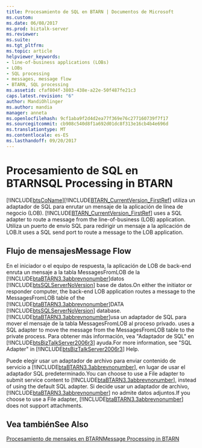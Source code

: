 ```yaml
---
title: Procesamiento de SQL en BTARN | Documentos de Microsoft
ms.custom: 
ms.date: 06/08/2017
ms.prod: biztalk-server
ms.reviewer: 
ms.suite: 
ms.tgt_pltfrm: 
ms.topic: article
helpviewer_keywords:
- line-of-business applications (LOBs)
- LOBs
- SQL processing
- messages, message flow
- BTARN, SQL processing
ms.assetid: cfaf804f-3803-438e-a22e-50f487fe21c3
caps.latest.revision: "6"
author: MandiOhlinger
ms.author: mandia
manager: anneta
ms.openlocfilehash: 9cf1aba9f2d4d2ea77f369e76c277160739f7f17
ms.sourcegitcommit: cb908c540d8f1a692d01dc8f313e16cb4b4e696d
ms.translationtype: MT
ms.contentlocale: es-ES
ms.lasthandoff: 09/20/2017
---
```

# <a name="sql-processing-in-btarn"></a><span data-ttu-id="69d53-102">Procesamiento de SQL en BTARN</span><span class="sxs-lookup"><span data-stu-id="69d53-102">SQL Processing in BTARN</span></span>
[!INCLUDE[btsCoName](../../includes/btsconame-md.md)]<span data-ttu-id="69d53-103">[!INCLUDE[BTARN_CurrentVersion_FirstRef](../../includes/btarn-currentversion-firstref-md.md)] utiliza un adaptador de SQL para enrutar un mensaje de la aplicación de línea de negocio (LOB).</span><span class="sxs-lookup"><span data-stu-id="69d53-103"> [!INCLUDE[BTARN_CurrentVersion_FirstRef](../../includes/btarn-currentversion-firstref-md.md)] uses a SQL adapter to route a message from the line-of-business (LOB) application.</span></span> <span data-ttu-id="69d53-104">Utiliza un puerto de envío SQL para redirigir un mensaje a la aplicación de LOB.</span><span class="sxs-lookup"><span data-stu-id="69d53-104">It uses a SQL send port to route a message to the LOB application.</span></span>  
  
## <a name="message-flow"></a><span data-ttu-id="69d53-105">Flujo de mensajes</span><span class="sxs-lookup"><span data-stu-id="69d53-105">Message Flow</span></span>  
 <span data-ttu-id="69d53-106">En el iniciador o el equipo de respuesta, la aplicación de LOB de back-end enruta un mensaje a la tabla MessagesFromLOB de la [!INCLUDE[btaBTARN3.3abbrevnonumber](../../includes/btabtarn3-3abbrevnonumber-md.md)]datos [!INCLUDE[btsSQLServerNoVersion](../../includes/btssqlservernoversion-md.md)] base de datos.</span><span class="sxs-lookup"><span data-stu-id="69d53-106">On either the initiator or responder computer, the back-end LOB application routes a message to the MessagesFromLOB table of the [!INCLUDE[btaBTARN3.3abbrevnonumber](../../includes/btabtarn3-3abbrevnonumber-md.md)]DATA [!INCLUDE[btsSQLServerNoVersion](../../includes/btssqlservernoversion-md.md)] database.</span></span> [!INCLUDE[btaBTARN3.3abbrevnonumber](../../includes/btabtarn3-3abbrevnonumber-md.md)]<span data-ttu-id="69d53-107">usa un adaptador de SQL para mover el mensaje de la tabla MessagesFromLOB al proceso privado.</span><span class="sxs-lookup"><span data-stu-id="69d53-107"> uses a SQL adapter to move the message from the MessagesFromLOB table to the private process.</span></span> <span data-ttu-id="69d53-108">Para obtener más información, vea "Adaptador de SQL" en [!INCLUDE[btsBizTalkServer2006r3](../../includes/btsbiztalkserver2006r3-md.md)] ayuda.</span><span class="sxs-lookup"><span data-stu-id="69d53-108">For more information, see "SQL Adapter" in [!INCLUDE[btsBizTalkServer2006r3](../../includes/btsbiztalkserver2006r3-md.md)] Help.</span></span>  
  
 <span data-ttu-id="69d53-109">Puede elegir usar un adaptador de archivo para enviar contenido de servicio a [!INCLUDE[btaBTARN3.3abbrevnonumber](../../includes/btabtarn3-3abbrevnonumber-md.md)], en lugar de usar el adaptador SQL predeterminado.</span><span class="sxs-lookup"><span data-stu-id="69d53-109">You can choose to use a File adapter to submit service content to [!INCLUDE[btaBTARN3.3abbrevnonumber](../../includes/btabtarn3-3abbrevnonumber-md.md)], instead of using the default SQL adapter.</span></span> <span data-ttu-id="69d53-110">Si decide usar un adaptador de archivo, [!INCLUDE[btaBTARN3.3abbrevnonumber](../../includes/btabtarn3-3abbrevnonumber-md.md)] no admite datos adjuntos.</span><span class="sxs-lookup"><span data-stu-id="69d53-110">If you choose to use a File adapter, [!INCLUDE[btaBTARN3.3abbrevnonumber](../../includes/btabtarn3-3abbrevnonumber-md.md)] does not support attachments.</span></span>  
  
## <a name="see-also"></a><span data-ttu-id="69d53-111">Vea también</span><span class="sxs-lookup"><span data-stu-id="69d53-111">See Also</span></span>  
 [<span data-ttu-id="69d53-112">Procesamiento de mensajes en BTARN</span><span class="sxs-lookup"><span data-stu-id="69d53-112">Message Processing in BTARN</span></span>](../../adapters-and-accelerators/accelerator-rosettanet/message-processing-in-btarn.md)